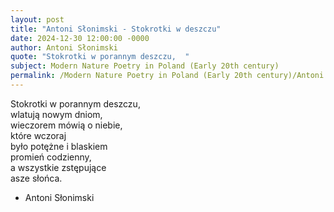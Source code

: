 ```yaml
---
layout: post
title: "Antoni Słonimski - Stokrotki w deszczu"
date: 2024-12-30 12:00:00 -0000
author: Antoni Słonimski
quote: "Stokrotki w porannym deszczu,  "
subject: Modern Nature Poetry in Poland (Early 20th century)
permalink: /Modern Nature Poetry in Poland (Early 20th century)/Antoni Słonimski/Antoni Słonimski - Stokrotki w deszczu
---
```


Stokrotki w porannym deszczu,  
wlatują nowym dniom,  
wieczorem mówią o niebie,  
które wczoraj  
było potężne i blaskiem  
promień codzienny,  
a wszystkie zstępujące  
asze słońca.


- Antoni Słonimski
